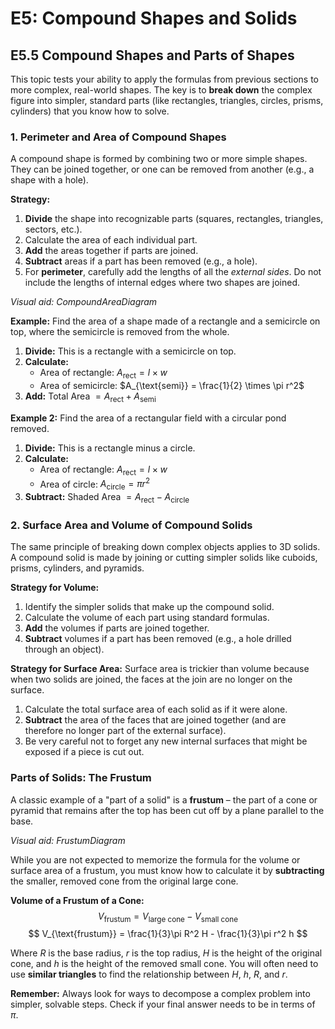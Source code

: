 # E5: Compound Shapes and Solids

## E5.5 Compound Shapes and Parts of Shapes

This topic tests your ability to apply the formulas from previous sections to more complex, real-world shapes. The key is to **break down** the complex figure into simpler, standard parts (like rectangles, triangles, circles, prisms, cylinders) that you know how to solve.

### 1. Perimeter and Area of Compound Shapes

A compound shape is formed by combining two or more simple shapes. They can be joined together, or one can be removed from another (e.g., a shape with a hole).

**Strategy:**
1.  **Divide** the shape into recognizable parts (squares, rectangles, triangles, sectors, etc.).
2.  Calculate the area of each individual part.
3.  **Add** the areas together if parts are joined.
4.  **Subtract** areas if a part has been removed (e.g., a hole).
5.  For **perimeter**, carefully add the lengths of all the *external sides*. Do not include the lengths of internal edges where two shapes are joined.

*Visual aid: CompoundAreaDiagram*

**Example:** Find the area of a shape made of a rectangle and a semicircle on top, where the semicircle is removed from the whole.
1.  **Divide:** This is a rectangle with a semicircle on top.
2.  **Calculate:**
    *   Area of rectangle: $A_{\text{rect}} = l \times w$
    *   Area of semicircle: $A_{\text{semi}} = \frac{1}{2} \times \pi r^2$
3.  **Add:** Total Area $= A_{\text{rect}} + A_{\text{semi}}$

**Example 2:** Find the area of a rectangular field with a circular pond removed.
1.  **Divide:** This is a rectangle minus a circle.
2.  **Calculate:**
    *   Area of rectangle: $A_{\text{rect}} = l \times w$
    *   Area of circle: $A_{\text{circle}} = \pi r^2$
3.  **Subtract:** Shaded Area $= A_{\text{rect}} - A_{\text{circle}}$

### 2. Surface Area and Volume of Compound Solids

The same principle of breaking down complex objects applies to 3D solids. A compound solid is made by joining or cutting simpler solids like cuboids, prisms, cylinders, and pyramids.

**Strategy for Volume:**
1.  Identify the simpler solids that make up the compound solid.
2.  Calculate the volume of each part using standard formulas.
3.  **Add** the volumes if parts are joined together.
4.  **Subtract** volumes if a part has been removed (e.g., a hole drilled through an object).

**Strategy for Surface Area:**
Surface area is trickier than volume because when two solids are joined, the faces at the join are no longer on the surface.
1.  Calculate the total surface area of each solid as if it were alone.
2.  **Subtract** the area of the faces that are joined together (and are therefore no longer part of the external surface).
3.  Be very careful not to forget any new internal surfaces that might be exposed if a piece is cut out.

### Parts of Solids: The Frustum

A classic example of a "part of a solid" is a **frustum** – the part of a cone or pyramid that remains after the top has been cut off by a plane parallel to the base.

*Visual aid: FrustumDiagram*

While you are not expected to memorize the formula for the volume or surface area of a frustum, you must know how to calculate it by **subtracting** the smaller, removed cone from the original large cone.

**Volume of a Frustum of a Cone:**
$$ V_{\text{frustum}} = V_{\text{large cone}} - V_{\text{small cone}} $$
$$ V_{\text{frustum}} = \frac{1}{3}\pi R^2 H - \frac{1}{3}\pi r^2 h $$

Where $R$ is the base radius, $r$ is the top radius, $H$ is the height of the original cone, and $h$ is the height of the removed small cone. You will often need to use **similar triangles** to find the relationship between $H$, $h$, $R$, and $r$.

**Remember:** Always look for ways to decompose a complex problem into simpler, solvable steps. Check if your final answer needs to be in terms of $\pi$.